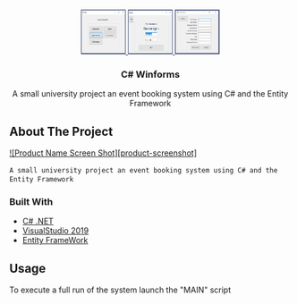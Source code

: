 

<!-- PROJECT LOGO -->
<br />
<p align="center">
  <a href="https://github.com/dannyleewalasek/AwayDay3">
    <img src="images/Screen1.png" alt="Logo" width="80" height="80">
    <img src="images/Screen2.png" alt="Logo" width="80" height="80">
    <img src="images/Screen3.png" alt="Logo" width="80" height="80">
  </a>

  <h3 align="center">C# Winforms</h3>

  <p align="center">
    A small university project an event booking system using C# and the Entity Framework
    <br />
  </p>
</p>

<!-- ABOUT THE PROJECT -->
## About The Project

[![Product Name Screen Shot][product-screenshot]](https://example.com)

    A small university project an event booking system using C# and the Entity Framework


### Built With

* [C# .NET]()
* [VisualStudio 2019]()
* [Entity FrameWork]()


<!-- USAGE EXAMPLES -->
## Usage

To execute a full run of the system launch the "MAIN" script
